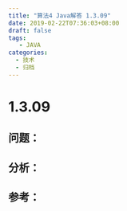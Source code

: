 ```yaml
---
title: "算法4 Java解答 1.3.09"
date: 2019-02-22T07:36:03+08:00
draft: false
tags:
   - JAVA
categories:
  - 技术
  - 归档
---
```



# 1.3.09

## 问题：


## 分析：


## 参考：


